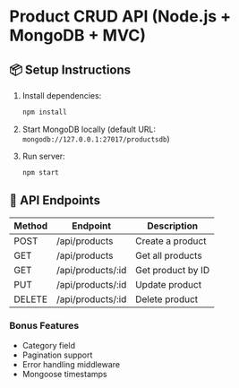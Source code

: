 # Product CRUD API (Node.js + MongoDB + MVC)

## 📦 Setup Instructions

1. Install dependencies:
   ```bash
   npm install
   ```

2. Start MongoDB locally (default URL: `mongodb://127.0.0.1:27017/productsdb`)

3. Run server:
   ```bash
   npm start
   ```

## 🧠 API Endpoints

| Method | Endpoint             | Description |
|--------|----------------------|--------------|
| POST   | /api/products        | Create a product |
| GET    | /api/products        | Get all products |
| GET    | /api/products/:id    | Get product by ID |
| PUT    | /api/products/:id    | Update product |
| DELETE | /api/products/:id    | Delete product |

### Bonus Features
- Category field
- Pagination support
- Error handling middleware
- Mongoose timestamps
